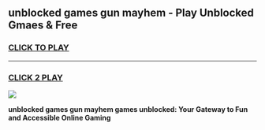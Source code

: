 
## unblocked games gun mayhem - Play Unblocked Gmaes & Free
<h3>
<a href="https://news.freeplayer.one?title=unblocked_games_gun_mayhem&ref=23F">CLICK TO PLAY</a></h3>
<hr>

<h3>
<a href="https://news.freeplayer.one?title=unblocked_games_gun_mayhem&ref=23F">CLICK 2 PLAY</a>
  
</h3>

<a href="https://news.freeplayer.one?title=unblocked_games_gun_mayhem&ref=23F/"><img src="https://clearcache.store/games.png"></a>


**unblocked games gun mayhem games unblocked: Your Gateway to Fun and Accessible Online Gaming**
